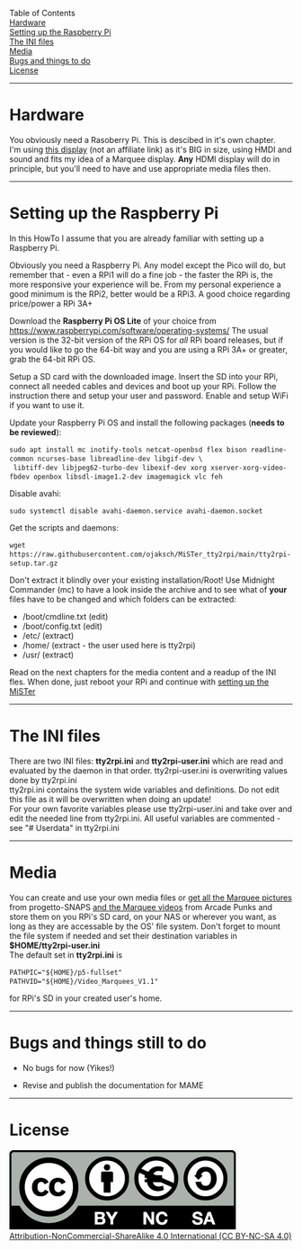 
Table of Contents  
[Hardware](#hardware)  
[Setting up the Raspberry Pi](#software)  
[The INI files](#the-ini-files)  
[Media](#media)  
[Bugs and things to do](#bugs-and-things-still-to-do)  
[License](#license)  

---

# Hardware

You obviously need a Rasoberry Pi. This is descibed in it's own chapter.  
I'm using [this display](https://www.amazon.de/dp/B08R5MFN5P) (not an affiliate link) as it's BIG in size, using HMDI and sound and fits my idea of a Marquee display. 
**Any** HDMI display will do in principle, but you'll need to have and use appropriate media files then.

---

# Setting up the Raspberry Pi

In this HowTo I assume that you are already familiar with setting up a Raspberry Pi.

Obviously you need a Raspberry Pi. Any model except the Pico will do, but remember that - even a RPi1 will
do a fine job - the faster the RPi is, the more responsive your experience will be.
From my personal experience a good minimum is the RPi2, better would be a RPi3. A good choice regarding
price/power a RPi 3A+

Download the **Raspberry Pi OS Lite** of your choice from https://www.raspberrypi.com/software/operating-systems/
The usual version is the 32-bit version of the RPi OS for *all* RPi board releases, but if you would like to go
the 64-bit way and you are using a RPi 3A+ or greater, grab the 64-bit RPi OS.

Setup a SD card with the downloaded image. Insert the SD into your RPi, connect all needed cables and devices
and boot up your RPi. Follow the instruction there and setup your user and password. Enable and setup WiFi if you want to use it.

Update your Raspberry Pi OS and install the following packages (**needs to be reviewed**):

```
sudo apt install mc inotify-tools netcat-openbsd flex bison readline-common ncurses-base libreadline-dev libgif-dev \  
 libtiff-dev libjpeg62-turbo-dev libexif-dev xorg xserver-xorg-video-fbdev openbox libsdl-image1.2-dev imagemagick vlc feh
```

Disable avahi:
```
sudo systemctl disable avahi-daemon.service avahi-daemon.socket
```

Get the scripts and daemons:
```
wget https://raw.githubusercontent.com/ojaksch/MiSTer_tty2rpi/main/tty2rpi-setup.tar.gz
```
Don't extract it blindly over your existing installation/Root! Use Midnight Commander (mc) to have a look inside the archive and to see 
what of **your** files have to be changed and which folders can be extracted:  
- /boot/cmdline.txt (edit)
- /boot/config.txt (edit)
- /etc/ (extract)
- /home/ (extract - the user used here is tty2rpi)
- /usr/ (extract)

Read on the next chapters for the media content and a readup of the INI fles. When done, just reboot your RPi and continue 
with [setting up the MiSTer](/2-Setup-MiSTer.md)

---

# The INI files
There are two INI files: **tty2rpi.ini** and **tty2rpi-user.ini** which are read and evaluated by 
the daemon in that order. tty2rpi-user.ini is overwriting values done by tty2rpi.ini  
tty2rpi.ini contains the system wide variables and definitions. Do not edit this file as it will be overwritten when doing an update!  
For your own favorite variables please use tty2rpi-user.ini and take over and edit the needed line 
from tty2rpi.ini. All useful variables are commented - see "# Userdata" in tty2rpi.ini

---

# Media

You can create and use your own media files or
[get all the Marquee pictures](https://www.progettosnaps.net/marquees/) from progetto-SNAPS
[and the Marquee videos](https://www.arcadepunks.com/marquees-digital-marquees-cab-2/#google_vignette) from Arcade Punks
and store them on you RPi's SD card, on your NAS or wherever you want, as long as they are accessable by the OS' file system. Don't forget to mount the file system 
if needed and set their destination variables in **$HOME/tty2rpi-user.ini**  
The default set in **tty2rpi.ini** is
```
PATHPIC="${HOME}/p5-fullset"
PATHVID="${HOME}/Video_Marquees_V1.1"
```
for RPi's SD in your created user's home.

---

# Bugs and things still to do

- No bugs for now (Yikes!)

- Revise and publish the documentation for MAME

---

# License

![CC BY-NC-SA 4.0](pictures/by-nc-sa.eu.png)  
[Attribution-NonCommercial-ShareAlike 4.0 International (CC BY-NC-SA 4.0)](https://creativecommons.org/licenses/by-nc-sa/4.0/)
